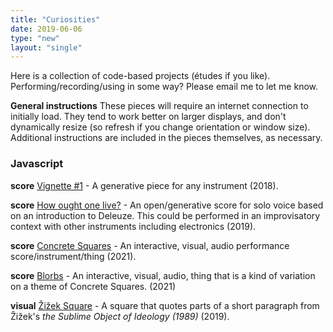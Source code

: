 ```yaml
---
title: "Curiosities"
date: 2019-06-06
type: "new"
layout: "single"
---
```


Here is a collection of code-based projects (études if you like). Performing/recording/using in some way? Please email me to let me know. 

**General instructions**
These pieces will require an internet connection to initially load. They tend to work better on larger displays, and don't dynamically resize (so refresh if you change orientation or window size). Additional instructions are included in the pieces themselves, as necessary. 

### Javascript

**score** [Vignette #1](/projects/vignettes/1/) - A generative piece for any instrument (2018). 

**score** [How ought one live?](/projects/text/2/) - An open/generative score for solo voice based on an introduction to Deleuze. This could be performed in an improvisatory context with other instruments including electronics (2019). 

**score** [Concrete Squares](/projects/concrete/index.html) - An interactive, visual, audio performance score/instrument/thing (2021).

**score** [Blorbs](/projects/blorbs/index.html) - An interactive, visual, audio, thing that is a kind of variation on a theme of Concrete Squares. (2021)

**visual** [Žižek Square](/projects/text/1/) - A square that quotes parts of a short paragraph from Žižek's _the Sublime Object of Ideology (1989)_ (2019).
